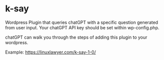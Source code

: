 # k-say
Wordpress Plugin that queries chatGPT with a specific question generated from user input.
Your chatGPT API key should be set within wp-config.php. 

chatGPT can walk you through the steps of adding this plugin to your wordpress.

Example: https://linuxlawyer.com/k-say-1-0/

